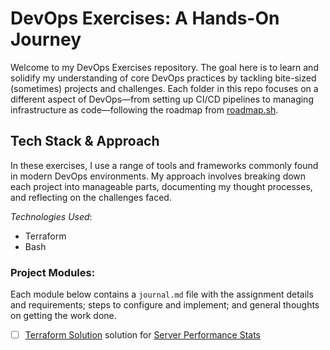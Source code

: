 # DevOps Exercises: A Hands-On Journey

Welcome to my DevOps Exercises repository. The goal here is to learn and solidify my understanding of core DevOps practices by tackling bite-sized (sometimes) projects and challenges. Each folder in this repo focuses on a different aspect of DevOps—from setting up CI/CD pipelines to managing infrastructure as code—following the roadmap from [roadmap.sh](https://roadmap.sh/projects?g=devops). 

## Tech Stack & Approach
In these exercises, I use a range of tools and frameworks commonly found in modern DevOps environments. My approach involves breaking down each project into manageable parts, documenting my thought processes, and reflecting on the challenges faced. 

_Technologies Used_:
- Terraform
- Bash

### Project Modules:

Each module below contains a `journal.md` file with the assignment details and requirements; steps to configure and implement; and general thoughts on getting the work done.

- [ ] [Terraform Solution](performance_stats/README.md) solution for [Server Performance Stats](https://roadmap.sh/projects/server-stats)

